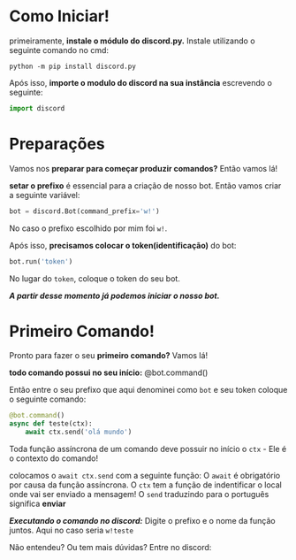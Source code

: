 # Como Iniciar!

primeiramente, **instale o módulo do discord.py.** Instale utilizando o seguinte comando no cmd:

```
python -m pip install discord.py
```

Após isso, **importe o modulo do discord na sua instância** escrevendo o seguinte:

```python
import discord
```

# Preparações

Vamos nos **preparar para começar produzir comandos?** Então vamos lá!


**setar o prefixo** é essencial para a criação de nosso bot.
Então vamos criar a seguinte variável:

```py
bot = discord.Bot(command_prefix='w!')
```

No caso o prefixo escolhido por mim foi `w!`.

Após isso, **precisamos colocar o token(identificação)** do bot:

```python
bot.run('token')
```

No lugar do `token`, coloque o token do seu bot.

***A partir desse momento já podemos iniciar o nosso bot.***

# Primeiro Comando!

Pronto para fazer o seu **primeiro comando?** Vamos lá!

**todo comando possui no seu início:** @bot.command()

Então entre o seu prefixo que aqui denominei como `bot` e seu token coloque o seguinte comando:

```python
@bot.command()
async def teste(ctx):
    await ctx.send('olá mundo')
```

Toda função assíncrona de um comando deve possuir no início o `ctx` - Ele é o contexto do comando!

colocamos o `await ctx.send` com a seguinte função:
O `await` é obrigatório por causa da função assíncrona.
O `ctx` tem a função de indentificar o local onde vai ser enviado a mensagem! 
O `send` traduzindo para o português significa **enviar**

***Executando o comando no discord:***
Digite o prefixo e o nome da função juntos. Aqui no caso seria `w!teste`


Não entendeu? Ou tem mais dúvidas? Entre no discord: 


